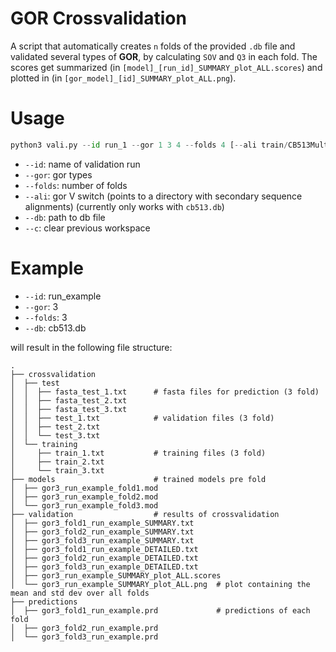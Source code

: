 # GOR Crossvalidation
A script that automatically creates `n` folds of the provided `.db` file and
validated several types of **GOR**, by calculating `SOV` and `Q3` in each fold.
The scores get summarized (in `[model]_[run_id]_SUMMARY_plot_ALL.scores`) and plotted in 
(in `[gor_model]_[id]_SUMMARY_plot_ALL.png`).

# Usage
```py
python3 vali.py --id run_1 --gor 1 3 4 --folds 4 [--ali train/CB513MultipleAlignments/] --db cb513.db [--c]
```
- `--id`: name of validation run
- `--gor`: gor types
- `--folds`: number of folds
- `--ali`: gor V switch (points to a directory with secondary sequence alignments) 
           (currently only works with `cb513.db`)
- `--db`: path to db file
- `--c`: clear previous workspace 

# Example 
- `--id`: run_example
- `--gor`: 3
- `--folds`: 3
- `--db`: cb513.db

will result in the following file structure:
```
.
├── crossvalidation
│  ├── test
│  │  ├── fasta_test_1.txt      # fasta files for prediction (3 fold)
│  │  ├── fasta_test_2.txt
│  │  ├── fasta_test_3.txt
│  │  ├── test_1.txt            # validation files (3 fold)
│  │  ├── test_2.txt
│  │  └── test_3.txt
│  └── training
│     ├── train_1.txt           # training files (3 fold)
│     ├── train_2.txt
│     └── train_3.txt
├── models                      # trained models pre fold
│  ├── gor3_run_example_fold1.mod
│  ├── gor3_run_example_fold2.mod
│  └── gor3_run_example_fold3.mod
├── validation                  # results of crossvalidation
│  ├── gor3_fold1_run_example_SUMMARY.txt                   
│  ├── gor3_fold2_run_example_SUMMARY.txt                   
│  ├── gor3_fold3_run_example_SUMMARY.txt                   
│  ├── gor3_fold1_run_example_DETAILED.txt
│  ├── gor3_fold2_run_example_DETAILED.txt
│  ├── gor3_fold3_run_example_DETAILED.txt
│  ├── gor3_run_example_SUMMARY_plot_ALL.scores
│  └── gor3_run_example_SUMMARY_plot_ALL.png  # plot containing the mean and std dev over all folds
├── predictions
│  ├── gor3_fold1_run_example.prd             # predictions of each fold
│  ├── gor3_fold2_run_example.prd
│  └── gor3_fold3_run_example.prd
```

